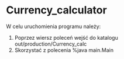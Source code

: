 # Currency_calculator

W celu uruchomienia programu należy:
1. Poprzez wiersz poleceń wejść do katalogu out/production/Currency_calc
2. Skorzystać z polecenia %java main.Main
